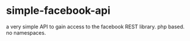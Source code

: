simple-facebook-api
===================

a very simple API to gain access to the facebook REST library. php based. no namespaces.
